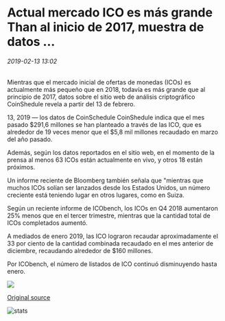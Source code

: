 # Actual mercado ICO es más grande Тhan al inicio de 2017, muestra de datos ...

###### 2019-02-13 13:02

Mientras que el mercado inicial de ofertas de monedas (ICOs) es actualmente más pequeño que en 2018, todavía es más grande que al principio de 2017, datos sobre el sitio web de análisis criptográfico CoinShedule revela a partir del 13 de febrero.

13, 2019 — los datos de CoinSchedule CoinShedule indica que el mes pasado $291,6 millones se han planteado a través de las ICO, que es alrededor de 19 veces menor que el $5,8 mil millones recaudado en marzo del año pasado.

Además, según los datos reportados en el sitio web, en el momento de la prensa al menos 63 ICOs están actualmente en vivo, y otros 18 están próximos.

Un informe reciente de Bloomberg también señala que "mientras que muchos ICOs solían ser lanzados desde los Estados Unidos, un número creciente está teniendo lugar en otros lugares, como en Suiza.

Según un reciente informe de ICObench, los ICOs en Q4 2018 aumentaron 25% menos que en el tercer trimestre, mientras que la cantidad total de ICOs completados aumentó.

A mediados de enero 2019, las ICO lograron recaudar aproximadamente el 33 por ciento de la cantidad combinada recaudado en el mes anterior de diciembre, recaudando alrededor de $160 millones.

Por ICObench, el número de listados de ICO continuó disminuyendo hasta enero.

![](https://s3.cointelegraph.com/storage/uploads/view/fdfac04e99dbeff6ed9ddc5bbd08caea.png)

[Original source](https://cointelegraph.com/news/current-ico-market-is-bigger-than-at-the-start-of-2017-data-shows)

![stats](https://c.statcounter.com/11760860/0/a89fa40b/1/ "stats")